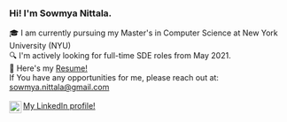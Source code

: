 ### Hi! I'm Sowmya Nittala. 
:mortar_board: I am currently pursuing my Master's in Computer Science at New York University (NYU) <br>
:mag: I'm actively looking for full-time SDE roles from May 2021. <br>
:page_facing_up:   Here's my <a href="https://drive.google.com/file/d/1KXu-81IcBGQaZV02hlY4m5BKPfnfJgP9/view?usp=sharing"> Resume! </a> <br>
If You have any opportunities for me, please reach out at: sowmya.nittala@gmail.com <br>
<br>
<a href="https://www.linkedin.com/in/sowmya-nittala/">
  <img align="left" alt="My LinkdeIn profile" width="22px" src="https://cdn.jsdelivr.net/npm/simple-icons@v3/icons/linkedin.svg"/> My LinkedIn profile! </a>
<br>




<!--
**sowmya-nittala/sowmya-nittala** is a ✨ _special_ ✨ repository because its `README.md` (this file) appears on your GitHub profile.

Here are some ideas to get you started:

- 🔭 I’m currently working on ...
- 🌱 I’m currently learning ...
- 👯 I’m looking to collaborate on ...
- 🤔 I’m looking for help with ...
- 💬 Ask me about ...
- 📫 How to reach me: ...
- 😄 Pronouns: ...
- ⚡ Fun fact: ...
-->
